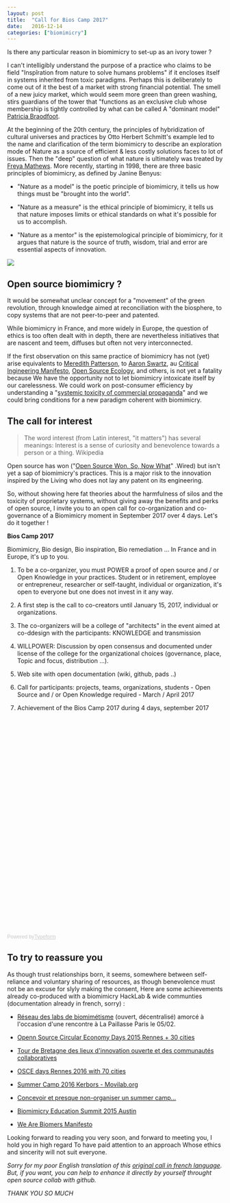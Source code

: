 ```yaml
---
layout: post
title:  "Call for Bios Camp 2017"
date:   2016-12-14 
categories: ["biomimicry"]
---
```


Is there any particular reason in biomimicry to set-up as an ivory tower ?

I can't intelligibly understand the purpose of a practice who claims to be field "Inspîration from nature to solve humans problems" if it encloses itself in systems inherited from toxic paradigms. Perhaps this is deliberately to come out of it the best of a market with strong financial potential. The smell of a new juicy market, which would seem more green than green washing, stirs guardians of the tower that "functions as an exclusive club whose membership is tightly controlled by what can be called A "dominant model" [Patricia Braodfoot](https://en.wikipedia.org/wiki/Patricia_Broadfoot).

At the beginning of the 20th century, the principles of hybridization of cultural universes and practices by Otto Herbert Schmitt's example led to the name and clarification of the term biomimicry to describe an exploration mode of Nature as a source of efficient & less costly solutions faces to lot of issues. Then the "deep" question of what nature is ultimately was treated by [Freya Mathews](https://en.wikipedia.org/wiki/Freya_Mathews). More recently, starting in 1998, there are three basic principles of biomimicry, as defined by Janine Benyus:

* "Nature as a model" is the poetic principle of biomimicry, it tells us how things must be "brought into the world".

* "Nature as a measure" is the ethical principle of biomimicry, it tells us that nature imposes limits or ethical standards on what it's possible for us to accomplish.

* "Nature as a mentor" is the epistemological principle of biomimicry, for it argues that nature is the source of truth, wisdom, trial and error are essential aspects of innovation.

![](https://farm4.staticflickr.com/3916/14770790253_7e0d5f6a12_z.jpg)

## Open source biomimicry ?

It would be somewhat unclear concept for a "movement" of the green revolution, through knowledge aimed at reconciliation with the biosphere, to copy systems that are not peer-to-peer and patented.

While biomimicry in France, and more widely in Europe, the question of ethics is too often dealt with in depth, there are nevertheless initiatives that are nascent and teem, diffuses but often not very interconnected.

If the first observation on this same practice of biomimicry has not (yet) arise equivalents to [Meredith Patterson](https://en.wikipedia.org/wiki/Meredith_L._Patterson), to [Aaron Swartz](https://fr.wikipedia.org/wiki/Aaron_Swartz), au [Critical Ingineering Manifesto](https://criticalengineering.org/fr), [Open Source Ecology](http://opensourceecology.org/), and others, is not yet a fatality because We have the opportunity not to let biomimicry intoxicate itself by our carelessness. We could work on post-consumer efficiency by understanding a "[systemic toxicity of commercial propaganda](http://maxlath.eu/articles/paper-ethical-marketing/)" and we could bring conditions for a new paradigm coherent with biomimicry.

## The call for interest

> The word interest (from Latin interest, "it matters") has several meanings: Interest is a sense of curiosity and benevolence towards a person or a thing. Wikipedia

Open source has won ("[Open Source Won, So, Now What](https://www.wired.com/2016/08/open-source-won-now/)" .Wired) but isn't yet a sap of biomimicry's practices. This is a major risk to the innovation inspired by the Living who does not lay any patent on its engineering.

So, without showing here fat theories about the harmfulness of silos and the toxicity of proprietary systems, without giving away the benefits and perks of open source, I invite you to an open call for co-organization and co-governance of a Biomimicry moment in September 2017 over 4 days. Let's do it together !

**Bios Camp 2017**

Biomimicry, Bio design, Bio inspiration, Bio remediation ...
In France and in Europe, it's up to you.

1. To be a co-organizer, you must POWER a proof of open source and / or Open Knowledge in your practices. Student or in retirement, employee or entrepreneur, researcher or self-taught, individual or organization, it's open to everyone but one does not invest in it any way.

2. A first step is the call to co-creators until January 15, 2017, individual or organizations.

3. The co-organizers will be a college of "architects" in the event aimed at co-ddesign with the participants: KNOWLEDGE and transmission

4. WILLPOWER: Discussion by open consensus and documented under license of the college for the organizational choices (governance, place, Topic and focus, distribution ...).

5. Web site with open documentation (wiki, github, pads ..)

6. Call for participants: projects, teams, organizations, students - Open Source and / or Open Knowledge required - March / April 2017

7. Achievement of the Bios Camp 2017 during 4 days, september 2017

 <!-- Change the width and height values to suit you best -->
<div class="typeform-widget" data-url="https://xavier37.typeform.com/to/iYS0U1" data-text="Volunteer Application Form" style="width:100%;height:500px;"></div>
<script>(function(){var qs,js,q,s,d=document,gi=d.getElementById,ce=d.createElement,gt=d.getElementsByTagName,id='typef_orm',b='https://s3-eu-west-1.amazonaws.com/share.typeform.com/';if(!gi.call(d,id)){js=ce.call(d,'script');js.id=id;js.src=b+'widget.js';q=gt.call(d,'script')[0];q.parentNode.insertBefore(js,q)}})()</script>
<div style="font-family: Sans-Serif;font-size: 12px;color: #999;opacity: 0.5; padding-top: 5px;">Powered by<a href="https://www.typeform.com/examples/forms/?utm_campaign=iYS0U1&amp;utm_source=typeform.com-1384274-Basic&amp;utm_medium=typeform&amp;utm_content=typeform-embedded-onlineform&amp;utm_term=EN" style="color: #999" target="_blank">Typeform</a></div>

## To try to reassure you

As though trust relationships born, it seems, somewhere between self-reliance and voluntary sharing of resources, as though benevolence must not be an excuse for slyly making the consent, Here are some achievements already co-produced with a biomimicry HackLab & wide communties (documentation already in french, sorry) :

* [Réseau des labs de biomimétisme](https://hackpad.com/Rseau-des-labs-de-biomimtisme-ypKLOzQw6Lu) (ouvert, décentralisé) amorcé à l'occasion d'une rencontre à La Paillasse Paris le 05/02.
 
* [Openn Source Circular Economy Days 2015 Rennes + 30 cities](https://oscedays.org/rennes-2015/)
 
* [Tour de Bretagne des lieux d'innovation ouverte et des communautés collaboratives](https://hackpad.com/BretagneLabTour-Tour-de-Bretagne-des-lieux-dinnovation-ouverte-et-des-communauts-collaboratives-CJCut6qvqG0)
 
* [OSCE days Rennes 2016 with 70 cities](https://hackpad.com/OSCE-days-Rennes-2016-YcmnYcsPgPe)
 
* [Summer Camp 2016 Kerbors - Movilab.org]( http://movilab.org/index.php?title=Summer_Camp_2016_Kerbors)
 
* [Concevoir et presque non-organiser un summer camp…](https://medium.com/we-are-biomers/concevoir-et-presque-non-organiser-un-summer-camp-79ae19947e08#.jgwphvydz)
 
* [Biomimicry Education Summit 2015 Austin](https://lebiome.github.io/#LeBiome/network/blob/master/austin_2015.md)

* [We Are Biomers Manifesto](https://lebiome.github.io/#LeBiome/manifesto/blob/master/manifeste.md)

Looking forward to reading you very soon, and forward to meeting you, I hold you in high regard To have paid attention to an approach Whose ethics and sincerity will not suit everyone.

_Sorry for my poor English translation of this [original call in french language](https://xavcc.github.io/biomimicry/2016/12/14/Biomimetisme-camp.html). But, if you want, you can help to enhance it directly by yourself throught open source collab with github._

_THANK YOU SO MUCH_
